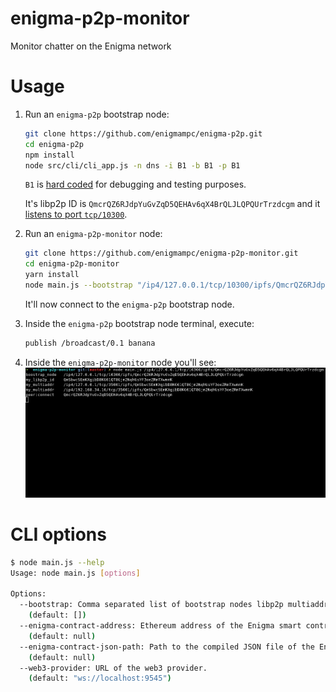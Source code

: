 # enigma-p2p-monitor

Monitor chatter on the Enigma network

# Usage

1. Run an `enigma-p2p` bootstrap node:

   ```bash
   git clone https://github.com/enigmampc/enigma-p2p.git
   cd enigma-p2p
   npm install
   node src/cli/cli_app.js -n dns -i B1 -b B1 -p B1
   ```

   `B1` is [hard coded](https://github.com/enigmampc/enigma-p2p/blob/ada81f91111ec9f4a83c2abae21210776db54a4e/test/singleConfig/id-l.json) for debugging and testing purposes.

   It's libp2p ID is `QmcrQZ6RJdpYuGvZqD5QEHAv6qX4BrQLJLQPQUrTrzdcgm` and it [listens to port `tcp/10300`](https://github.com/enigmampc/enigma-p2p/blob/c30ed1e82853a793c9453a79efeb654ee77dec38/configs/debug.json#L2).

2. Run an `enigma-p2p-monitor` node:

   ```bash
   git clone https://github.com/enigmampc/enigma-p2p-monitor.git
   cd enigma-p2p-monitor
   yarn install
   node main.js --bootstrap "/ip4/127.0.0.1/tcp/10300/ipfs/QmcrQZ6RJdpYuGvZqD5QEHAv6qX4BrQLJLQPQUrTrzdcgm"
   ```

   It'll now connect to the `enigma-p2p` bootstrap node.

3. Inside the `enigma-p2p` bootstrap node terminal, execute:

   ```bash
   publish /broadcast/0.1 banana
   ```

4. Inside the `enigma-p2p-monitor` node you'll see:
   ![demo](/demo.gif)

# CLI options

```bash
$ node main.js --help
Usage: node main.js [options]

Options:
  --bootstrap: Comma separated list of bootstrap nodes libp2p multiaddr.
    (default: [])
  --enigma-contract-address: Ethereum address of the Enigma smart contract.
    (default: null)
  --enigma-contract-json-path: Path to the compiled JSON file of the Enigma smart contract.
    (default: null)
  --web3-provider: URL of the web3 provider.
    (default: "ws://localhost:9545")
```
